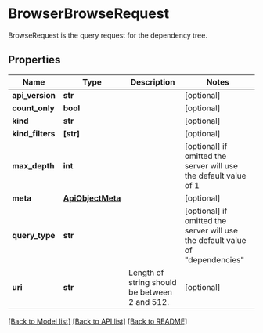 # BrowserBrowseRequest

BrowseRequest is the query request for the dependency tree.
## Properties
Name | Type | Description | Notes
------------ | ------------- | ------------- | -------------
**api_version** | **str** |  | [optional] 
**count_only** | **bool** |  | [optional] 
**kind** | **str** |  | [optional] 
**kind_filters** | **[str]** |  | [optional] 
**max_depth** | **int** |  | [optional]  if omitted the server will use the default value of 1
**meta** | [**ApiObjectMeta**](ApiObjectMeta.md) |  | [optional] 
**query_type** | **str** |  | [optional]  if omitted the server will use the default value of "dependencies"
**uri** | **str** | Length of string should be between 2 and 512. | [optional] 

[[Back to Model list]](../README.md#documentation-for-models) [[Back to API list]](../README.md#documentation-for-api-endpoints) [[Back to README]](../README.md)



